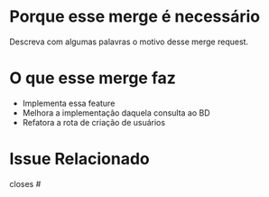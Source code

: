 # Porque esse merge é necessário

Descreva com algumas palavras o motivo desse merge request.

# O que esse merge faz

- Implementa essa feature
- Melhora a implementação daquela consulta ao BD
- Refatora a rota de criação de usuários

# Issue Relacionado

closes #<issue>
